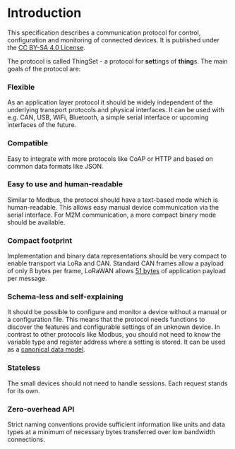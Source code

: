 # Introduction

This specification describes a communication protocol for control, configuration and monitoring of connected devices. It is published under the [CC BY-SA 4.0 License](https://creativecommons.org/licenses/by-sa/4.0/).

The protocol is called ThingSet - a protocol for **set**tings of **thing**s. The main goals of the protocol are:

### Flexible

As an application layer protocol it should be widely independent of the underlying transport protocols and physical interfaces. It can be used with e.g. CAN, USB, WiFi, Bluetooth, a simple serial interface or upcoming interfaces of the future.

### Compatible

Easy to integrate with more protocols like CoAP or HTTP and based on common data formats like JSON.

### Easy to use and human-readable

Similar to Modbus, the protocol should have a text-based mode which is human-readable. This allows easy manual device communication via the serial interface. For M2M communication, a more compact binary mode should be available.

### Compact footprint

Implementation and binary data representations should be very compact to enable transport via LoRa and CAN. Standard CAN frames allow a payload of only 8 bytes per frame, LoRaWAN allows [51 bytes](https://www.thethingsnetwork.org/forum/t/limitations-data-rate-packet-size-30-seconds-uplink-and-10-messages-downlink-per-day-fair-access-policy/1300) of application payload per message.

### Schema-less and self-explaining

It should be possible to configure and monitor a device without a manual or a configuration file. This means that the protocol needs functions to discover the features and configurable settings of an unknown device. In contrast to other protocols like Modbus, you should not need to know the variable type and register address where a setting is stored. It can be used as a [canonical data model](https://en.wikipedia.org/wiki/Canonical_model).

### Stateless

The small devices should not need to handle sessions. Each request stands for its own.

### Zero-overhead API

Strict naming conventions provide sufficient information like units and data types at a minimum of necessary bytes transferred over low bandwidth connections.
